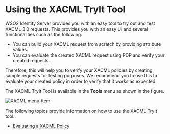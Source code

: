 # Using the XACML TryIt Tool

WSO2 Identity Server provides you with an easy tool to try out and test
XACML 3.0 requests. This provides you with an easy UI and several
functionalities such as the following.

-   You can build your XACML request from scratch by providing attribute
    values.
-   You can evaluate the created XACML request using PDP and verify your
    created requests.

Therefore, this will help you to verify your XACML policies by creating
sample requests for testing purposes. We recommend you to use this to
evaluate your created policy in order to verify that it works as
expected.

The XACML TryIt Tool is available in the **Tools** menu as shown in the
figure.

![XACML menu-item](../assets/img/using-wso2-identity-server/xacml-menu-item.png) 

The following topics provide information on how to use the XACML TryIt
tool.

-   [Evaluating a XACML Policy](../../administer/evaluating-a-xacml-policy)
